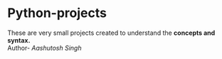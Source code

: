 # Python-projects
These are very small projects created to understand the <b>concepts and syntax. </b>
<br>
Author- <i> Aashutosh Singh</i>
